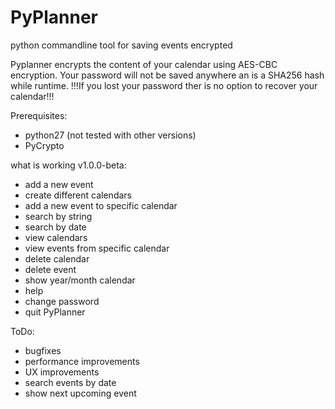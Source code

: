 # PyPlanner
python commandline tool for saving events encrypted

Pyplanner encrypts the content of your calendar using AES-CBC encryption.
Your password will not be saved anywhere an is a SHA256 hash while runtime.
!!!If you lost your password ther is no option to recover your calendar!!!

Prerequisites:
- python27 (not tested with other versions)
- PyCrypto

what is working v1.0.0-beta:
- add a new event
- create different calendars
- add a new event to specific calendar
- search by string
- search by date
- view calendars
- view events from specific calendar
- delete calendar
- delete event
- show year/month calendar
- help
- change password
- quit PyPlanner


ToDo:
- bugfixes
- performance improvements
- UX improvements
- search events by date
- show next upcoming event



